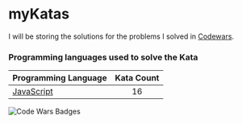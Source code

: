 # myKatas

I will be storing the solutions for the problems I solved in [Codewars](https://www.codewars.com/users/zEduardofaria/). 

### Programming languages used to solve the Kata


|    Programming Language  |    Kata Count  | 
|----------|:-------------:|
| [JavaScript](https://github.com/zEduardofaria/myKatas/tree/master/JavaScript) | 16 | 


![Code Wars Badges](https://www.codewars.com/users/zEduardofaria/badges/large)